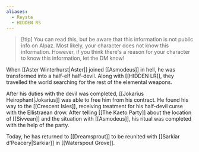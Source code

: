 ```yaml
---
aliases:
  - Reysta
  - HIDDEN RS
---
```

> [!tip] You can read this, but be aware that this information is not public info on Alpaz. 
> Most likely, your character does not know this information. However, if you think there's a reason for your character to know this information, let the DM know!

When [[Aster Winterhurst|Aster]] joined [[Asmodeus]] in hell, he was transformed into a half-elf half-devil. Along with [[HIDDEN LR]], they travelled the world searching for the rest of the elemental weapons. 

After his duties with the devil was completed, [[Jokarius Heirophant|Jokarius]] was able to free him from his contract. He found his way to the [[Crescent Isles]], receiving treatment for his half-devil curse with the Ellistraean drow. After telling [[The Kaeto Party]] about the location of [[Sivvean]] and the situation with [[Asmodeus]], his ritual was completed with the help of the party.

Today, he has returned to [[Dreamsprout]] to be reunited with [[Sarkiar d'Poacery|Sarkiar]] in [[Waterspout Grove]].